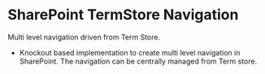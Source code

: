 # SharePoint TermStore Navigation
Multi level navigation driven from Term Store.

- Knockout based implementation to create multi level navigation in SharePoint. The navigation can be centrally managed from Term store.
